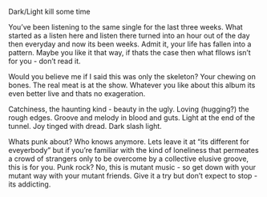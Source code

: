 Dark/Light kill some time

You’ve been listening to the same single for the last three weeks.  What started as a listen here and listen there turned into an hour out of the day then everyday and now its been weeks. Admit it, your life has fallen into a pattern. Maybe you like it that way, if thats the case then what fllows isn’t for you - don’t read it. 

Would you believe me if I said this was only the skeleton? Your chewing on bones. The real meat is at the show.  Whatever you like about this album its even better live and thats no exageration.

Catchiness, the haunting kind - beauty in the ugly. Loving (hugging?) the rough edges. Groove and melody in blood and guts. Light at the end of the tunnel. Joy tinged with dread. Dark slash light.

Whats punk about? Who knows anymore. Lets leave it at “its different for eveyerbody” but if you’re familiar with the kind of loneliness that permeates a crowd of strangers only to be overcome by a collective elusive groove, this is for you. Punk rock? No, this is mutant music - so get down with your mutant way with your mutant friends. Give it a try but don’t expect to stop - its addicting.
